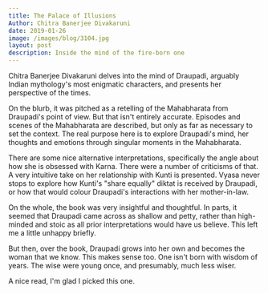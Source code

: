 ```yaml
---
title: The Palace of Illusions
Author: Chitra Banerjee Divakaruni
date: 2019-01-26
image: /images/blog/3104.jpg
layout: post
description: Inside the mind of the fire-born one
---
```


Chitra Banerjee Divakaruni delves into the mind of Draupadi, arguably Indian mythology's most enigmatic characters, and presents her perspective of the times.

On the blurb, it was pitched as a retelling of the Mahabharata from Draupadi's point of view. But that isn't entirely accurate. Episodes and scenes of the Mahabharata are described, but only as far as necessary to set the context. The real purpose here is to explore Draupadi's mind, her thoughts and emotions through singular moments in the Mahabharata.

There are some nice alternative interpretations, specifically the angle about how she is obsessed with Karna. There were a number of criticisms of that. A very intuitive take on her relationship with Kunti is presented. Vyasa never stops to explore how Kunti's "share equally" diktat is received by Draupadi, or how that would colour Draupadi's interactions with her mother-in-law.

On the whole, the book was very insightful and thoughtful. In parts, it seemed that Draupadi came across as shallow and petty, rather than high-minded and stoic as all prior interpretations would have us believe. This left me a little unhappy briefly.

But then, over the book, Draupadi grows into her own and becomes the woman that we know. This makes sense too. One isn't born with wisdom of years. The wise were young once, and presumably, much less wiser.

A nice read, I'm glad I picked this one.
